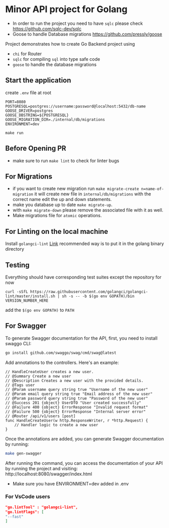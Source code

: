 # Minor API project for Golang

* In order to run the project you need to have `sqlc` please check https://github.com/sqlc-dev/sqlc
* Goose to handle Database migrations https://github.com/pressly/goose

Project demonstrates how to create Go Backend project using
* `chi` for Router
* `sqlc` for compiling `sql` into type safe code
* `goose` to handle the database migrations

## Start the application

create `.env` file at root
```shell
PORT=8080
POSTGRESQL=postgres://username:password@localhost:5432/db-name
GOOSE_DRIVER=postgres
GOOSE_DBSTRING=${POSTGRESQL}
GOOSE_MIGRATION_DIR=./internal/db/migrations
ENVIRONMENT=dev
```

```shell
make run
```

## Before Opening PR 
* make sure to run `make lint` to check for linter bugs

## For Migrations
* if you want to create new migration run `make migrate-create n=name-of-migration` it will create new file in `internal/db/migrations` with the correct name edit the up and down statements.
* make you database up to date `make migrate-up`.
* with `make migrate-down` please remove the associated file with it as well.
* Make migrations file for `atomic` operations.


## For Linting on the local machine
Install `golangci-lint` [Link](https://golangci-lint.run/welcome/install/) recommended way is to put it in the golang binary directory

## Testing 
Everything should have corresponding test suites except the repository for now

```shell 
curl -sSfL https://raw.githubusercontent.com/golangci/golangci-lint/master/install.sh | sh -s -- -b $(go env GOPATH)/bin VERSION_NUMBER_HERE
```

add the `$(go env GOPATH)` to `PATH`

## For Swagger 

To generate Swagger documentation for the API, first, you need to install swaggo CLI:
```bash
go install github.com/swaggo/swag/cmd/swag@latest
```
Add annotations to the controllers. Here's an example:
```
// HandleCreateUser creates a new user.
// @Summary Create a new user
// @Description Creates a new user with the provided details.
// @Tags user
// @Param username query string true "Username of the new user"
// @Param email query string true "Email address of the new user"
// @Param password query string true "Password of the new user"
// @Success 201 {object} UserDTO "User created successfully"
// @Failure 400 {object} ErrorResponse "Invalid request format"
// @Failure 500 {object} ErrorResponse "Internal server error"
// @Router /api/v1/users [post]
func HandleCreateUser(w http.ResponseWriter, r *http.Request) {
    // Handler logic to create a new user
}
```
Once the annotations are added, you can generate Swagger documentation by running:
```bash
make gen-swagger
```
After running the command, you can access the documentation of your API by running the project and visiting:
http://localhost:8080/swagger/index.html
* Make sure you have ENVIRONMENT=dev added in .env  

### For VsCode users
```json
"go.lintTool" : "golangci-lint",
"go.lintFlags": [
"--fast"
]
```